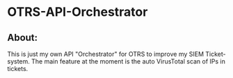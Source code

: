 # OTRS-API-Orchestrator
## About:
This is just my own API "Orchestrator" for OTRS to improve my SIEM Ticket-system.
The main feature at the moment is the auto VirusTotal scan of IPs in tickets.
